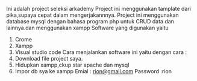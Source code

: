 Ini adalah project  seleksi arkademy
Project ini menggunakan tamplate dari pika,supaya cepat dalam mengerjakannnya.
Project ini menggunakan database mysql dengan bahasa program php untuk CRUD data dan lainnya.dan menggunakan xampp
Software yang digunakan yaitu
1.	Crome
2.	Xampp
3.	Visual studio code
Cara menjalankan software ini yaitu dengan cara :
1.	Download file project saya.
2.	Hidupkan xampp,ckup star apache dan mysql 
3.	Impor db sya ke xampp
Emial : rion@gmail.com
Password :rion
